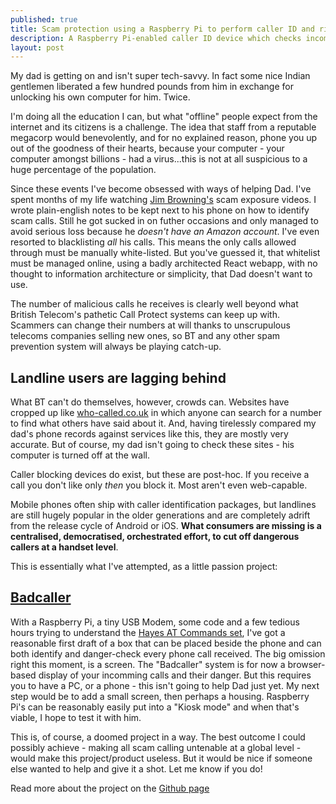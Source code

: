 ```yaml
---
published: true
title: Scam protection using a Raspberry Pi to perform caller ID and risk-assess incoming calls
description: A Raspberry Pi-enabled caller ID device which checks incoming landline calls against databases of known malicious callers, and displays the danger of the incomming caller on a web interface.
layout: post
---
```


My dad is getting on and isn't super tech-savvy. In fact some nice Indian gentlemen liberated a few hundred pounds from him in exchange for unlocking his own computer for him. Twice.

I'm doing all the education I can, but what "offline" people expect from the internet and its citizens is a challenge. The idea that staff from a reputable megacorp would benevolently, and for no explained reason, phone you up out of the goodness of their hearts, because your computer - your computer amongst billions - had a virus...this is not at all suspicious to a huge percentage of the population.

Since these events I've become obsessed with ways of helping Dad. I've spent months of my life watching [Jim Browning's](https://www.youtube.com/channel/UCBNG0osIBAprVcZZ3ic84vw) scam exposure videos. I wrote plain-english notes to be kept next to his phone on how to identify scam calls. Still he got sucked in on futher occasions and only managed to avoid serious loss because he _doesn't have an Amazon account_. I've even resorted to blacklisting _all_ his calls. This means the only calls allowed through must be manually white-listed. But you've guessed it, that whitelist must be managed online, using a badly architected React webapp, with no thought to information architecture or simplicity, that Dad doesn't want to use.

The number of malicious calls he receives is clearly well beyond what British Telecom's pathetic Call Protect systems can keep up with. Scammers can change their numbers at will thanks to unscrupulous telecoms companies selling new ones, so BT and any other spam prevention system will always be playing catch-up.

## Landline users are lagging behind

What BT can't do themselves, however, crowds can. Websites have cropped up like [who-called.co.uk](who-called.co.uk) in which anyone can search for a number to find what others have said about it. And, having tirelessly compared my dad's phone records against services like this, they are mostly very accurate. But of course, my dad isn't going to check these sites - his computer is turned off at the wall.

Caller blocking devices do exist, but these are post-hoc. If you receive a call you don't like only _then_ you block it. Most aren't even web-capable.

Mobile phones often ship with caller identification packages, but landlines are still hugely popular in the older generations and are completely adrift from the release cycle of Android or iOS. **What consumers are missing is a centralised, democratised, orchestrated effort, to cut off dangerous callers at a handset level**.

This is essentially what I've attempted, as a little passion project:

## [Badcaller](https://github.com/davecranwell/badcaller)

With a Raspberry Pi, a tiny USB Modem, some code and a few tedious hours trying to understand the [Hayes AT Commands set](https://en.wikipedia.org/wiki/Hayes_command_set), I've got a reasonable first draft of a box that can be placed beside the phone and can both identify and danger-check every phone call received. The big omission right this moment, is a screen. The "Badcaller" system is for now a browser-based display of your incomming calls and their danger. But this requires you to have a PC, or a phone - this isn't going to help Dad just yet. My next step would be to add a small screen, then perhaps a housing. Raspberry Pi's can be reasonably easily put into a "Kiosk mode" and when that's viable, I hope to test it with him.

This is, of course, a doomed project in a way. The best outcome I could possibly achieve - making all scam calling untenable at a global level - would make this project/product useless. But it would be nice if someone else wanted to help and give it a shot. Let me know if you do! 

Read more about the project on the [Github page](https://github.com/davecranwell/badcaller)











